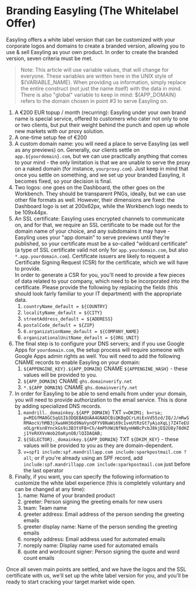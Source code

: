 # Branding Easyling (The Whitelabel Offer)

Easyling offers a white label version that can be customized with your corporate logos and domains to create a branded version, allowing you to use & sell Easyling as your own product. In order to create the branded version, seven criteria must be met.

>Note: This article will use variable values, that will change for everyone. These variables are written here
>in the UNIX style of ${VARIABLE_NAME}. When providing us information, simply replace the entire construct
>(not just the name itself) with the data in mind.
>There is also "global" variable to keep in mind: ${APP_DOMAIN} refers to the domain chosen in point #3 to
>serve Easyling on.

1. A €200 EUR topup / month (recurring): Easyling under your own brand name is special service, offered to customers who cater not only to one or two clients, but put their weight behind the punch and open up whole new markets with our proxy solution.
2. A one-time setup fee of €200
3. A custom domain name: you will need a place to serve Easyling (as well as any previews) on. Generally, our clients settle on `app.${yourdomain}.com`, but we can use practically anything that comes to your mind - the only limitation is that we are unable to serve the proxy on a naked domain (for instance, `yourproxy.com`). Just keep in mind that once you settle on something, and we set up your branded Easyling, it becomes fixed, so your decision is final.
4. Two logos: one goes on the Dashboard, the other goes on the Workbench. They should be transparent PNGs, ideally, but we can use other file formats as well. However, their dimensions are fixed: the Dashboard logo is set at 200x62px, while the Workbench logo needs to be 109x44px.
5. An SSL certificate: Easyling uses encrypted channels to communicate on, and for that, we require an SSL certificate to be made out for the domain name of your choice, and any subdomains it may have - Easyling uses your "app domain" to serve previews until they're published, so your certificate must be a so-called "wildcard certificate" (a type of SSL certificate valid not only for `app.yourdomain.com`, but also `*.app.yourdomain.com`). Certificate issuers are likely to request a Certificate Signing Request (CSR) for the certificate, which we will have to provide.  
In order to generate a CSR for you, you'll need to provide a few pieces of data related to your company, which need to be incorporated into the certificate. Please provide the following by replacing the fields (this should look fairly familiar to your IT department) with the appropriate data.
	1. `countryName_default = ${COUNTRY}`
	2. `localityName_default = ${CITY}`
	3. `streetAddress_default = ${ADDRESS}`
	4. `postalCode_default = ${ZIP}`
	5. `0.organizationName_default = ${COMPANY_NAME}`
	6. `organizationalUnitName_default = ${ORG_UNIT}`
6. The final step is to configure your DNS servers; and if you use Google Apps for `yourdomain.com`, the setup process will require someone with Google Apps admin rights as well. You will need to add the following CNAME records to enable Easyling on your domain:
	1. `${APPENGINE_KEY}.${APP_DOMAIN}` CNAME `${APPENGINE_HASH}` - these values will be provided to you.
	2. `${APP_DOMAIN}` CNAME `ghs.domainverify.net`
	3. `*.${APP_DOMAIN}` CNAME `ghs.domainverify.net`
7. In order for Easyling to be able to send emails from under your domain, you will need to provide authorization to the email service. This is done by adding specialized DNS records.
 	1. `mandrill._domainkey.${APP_DOMAIN}` TXT `v=DKIM1; k=rsa; p=MIGfMA0GCSqGSIb3DQEBAQUAA4GNADCBiQKBgQCrLHiExVd55zd/IQ/J/mRwSRMAocV/hMB3jXwaHH36d9NaVynQFYV8NaWi69c1veUtRzGt7yAioXqLj7Z4TeEUoOLgrKsn8YnckGs9i3B3tVFB+Ch/4mPhXWiNfNdynHWBcPcbJ8kjEQ2U8y78dHZj1YeRXXVvWob2OaKynO8/lQIDAQAB;`
	2. `${SELECTOR}._domainkey.${APP_DOMAIN}` TXT `${DKIM_KEY}` - these values will be provided to you as they are domain-dependent.
	3. `v=spf1 include:spf.mandrillapp.com include:sparkpostmail.com ?all`; or if you're already using an SPF record, add `include:spf.mandrillapp.com include:sparkpostmail.com` just before the last operator
8. Finally, if you want, you can specify the following information to customize the white label experience (this is completely voluntary and can be changed at any time):
	1. name: Name of your branded product
	2. greeter: Person signing the greeting emails for new users
	3. team: Team name
	4. greeter address: Email address of the person sending the greeting emails
	5. greeter display name: Name of the person sending the greeting emails
	6. noreply address: Email address used for automated emails
	7. noreply name: Display name used for automated emails
	8. quote and wordcount signer: Person signing the quote and word count emails

Once all seven main points are settled, and we have the logos and the SSL certificate with us, we'll set up the white label version for you, and you'll be ready to start cracking your target market wide open.
